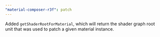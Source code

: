 ```yaml
---
"material-composer-r3f": patch
---
```


Added `getShaderRootForMaterial`, which will return the shader graph root unit that was used to patch a given material instance.
